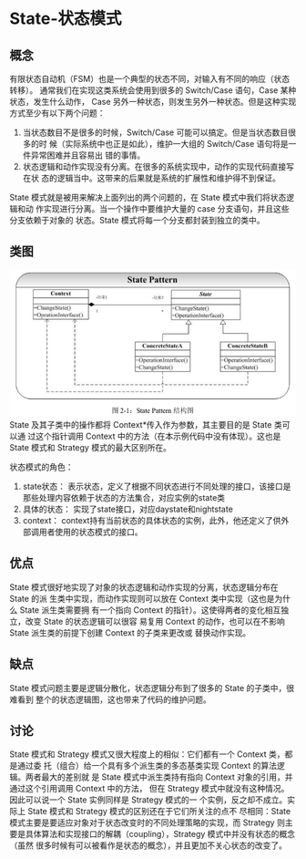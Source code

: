 # State-状态模式

## 概念
有限状态自动机（FSM）也是一个典型的状态不同，对输入有不同的响应（状态转移）。
通常我们在实现这类系统会使用到很多的 Switch/Case 语句，Case 某种状态，发生什么动作，
Case 另外一种状态，则发生另外一种状态。但是这种实现方式至少有以下两个问题：  
1. 当状态数目不是很多的时候，Switch/Case 可能可以搞定。但是当状态数目很多的时
候（实际系统中也正是如此），维护一大组的 Switch/Case 语句将是一件异常困难并且容易出
错的事情。  
2. 状态逻辑和动作实现没有分离。在很多的系统实现中，动作的实现代码直接写在状
态的逻辑当中。这带来的后果就是系统的扩展性和维护得不到保证。  

State 模式就是被用来解决上面列出的两个问题的，在 State 模式中我们将状态逻辑和动
作实现进行分离。当一个操作中要维护大量的 case 分支语句，并且这些分支依赖于对象的
状态。State 模式将每一个分支都封装到独立的类中。  

## 类图
![类图](../../../../../../../../images/state.png)   
State 及其子类中的操作都将 Context*传入作为参数，其主要目的是 State 类可以通
过这个指针调用 Context 中的方法（在本示例代码中没有体现）。这也是 State 模式和 Strategy
模式的最大区别所在。

状态模式的角色：  
1. state状态：
表示状态，定义了根据不同状态进行不同处理的接口，该接口是那些处理内容依赖于状态的方法集合，对应实例的state类  
2. 具体的状态：
实现了state接口，对应daystate和nightstate  
3. context：
context持有当前状态的具体状态的实例，此外，他还定义了供外部调用者使用的状态模式的接口。  

## 优点
State 模式很好地实现了对象的状态逻辑和动作实现的分离，状态逻辑分布在 State 的派
生类中实现，而动作实现则可以放在 Context 类中实现（这也是为什么 State 派生类需要拥
有一个指向 Context 的指针）。这使得两者的变化相互独立，改变 State 的状态逻辑可以很容
易复用 Context 的动作，也可以在不影响 State 派生类的前提下创建 Context 的子类来更改或
替换动作实现。

## 缺点
State 模式问题主要是逻辑分散化，状态逻辑分布到了很多的 State 的子类中，很难看到
整个的状态逻辑图，这也带来了代码的维护问题。

## 讨论
State 模式和 Strategy 模式又很大程度上的相似：它们都有一个 Context 类，都是通过委
托（组合）给一个具有多个派生类的多态基类实现 Context 的算法逻辑。两者最大的差别就
是 State 模式中派生类持有指向 Context 对象的引用，并通过这个引用调用 Context 中的方法，
但在 Strategy 模式中就没有这种情况。因此可以说一个 State 实例同样是 Strategy 模式的一
个实例，反之却不成立。实际上 State 模式和 Strategy 模式的区别还在于它们所关注的点不
尽相同：State 模式主要是要适应对象对于状态改变时的不同处理策略的实现，而 Strategy
则主要是具体算法和实现接口的解耦（coupling），Strategy 模式中并没有状态的概念（虽然
很多时候有可以被看作是状态的概念），并且更加不关心状态的改变了。